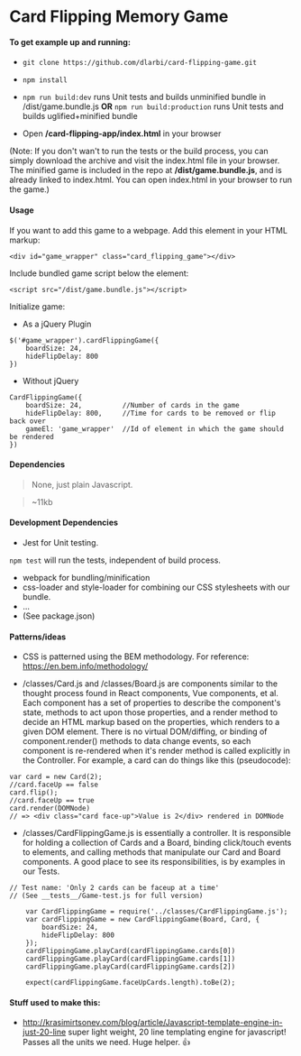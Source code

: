 # Card Flipping Memory Game

#### To get example up and running:

 * ```git clone https://github.com/dlarbi/card-flipping-game.git```
 * ```npm install```
 * ```npm run build:dev``` runs Unit tests and builds unminified bundle in /dist/game.bundle.js **OR** ```npm run build:production``` runs Unit tests and builds uglified+minified bundle

* Open **/card-flipping-app/index.html** in your browser

(Note: If you don't wan't to run the tests or the build process, you can simply download the archive and visit the index.html file in your browser.  The minified game is included in the repo at **/dist/game.bundle.js**, and is already linked to index.html.  You can open index.html in your browser to run the game.)

#### Usage

If you want to add this game to a webpage.  Add this element in your HTML markup:

```<div id="game_wrapper" class="card_flipping_game"></div>```

Include bundled game script below the element:

```<script src="/dist/game.bundle.js"></script>```

Initialize game:
* As a jQuery Plugin
```
$('#game_wrapper').cardFlippingGame({
	boardSize: 24,
	hideFlipDelay: 800
})
```
* Without jQuery
```    
CardFlippingGame({
	boardSize: 24,     		//Number of cards in the game
	hideFlipDelay: 800, 	//Time for cards to be removed or flip back over
    gameEl: 'game_wrapper'	//Id of element in which the game should be rendered
})
```


#### Dependencies

> None, just plain Javascript.

> ~11kb

#### Development Dependencies
* Jest for Unit testing.

```npm test``` will run the tests, independent of build process.
* webpack for bundling/minification
* css-loader and style-loader for combining our CSS stylesheets with our bundle.
* ...
* (See package.json)

#### Patterns/ideas

* CSS is patterned using the BEM methodology.  For reference: https://en.bem.info/methodology/


* /classes/Card.js and /classes/Board.js are components similar to the thought process found in React components, Vue components, et al.  Each component has a set of properties to describe the component's state, methods to act upon those properties, and a render method to decide an HTML markup based on the properties, which renders to a given DOM element.  There is no virtual DOM/diffing, or binding of component.render() methods to data change events, so each component is re-rendered when it's render method is called explicitly in the Controller.  For example, a card can do things like this (pseudocode):

```
var card = new Card(2);
//card.faceUp == false
card.flip();
//card.faceUp == true
card.render(DOMNode)
// => <div class="card face-up">Value is 2</div> rendered in DOMNode

```
* /classes/CardFlippingGame.js is essentially a controller.  It is responsible for holding a collection of Cards and a Board, binding click/touch events to elements, and calling methods that manipulate our Card and Board components.  A good place to see its responsibilities, is by examples in our Tests.

```
// Test name: 'Only 2 cards can be faceup at a time'
// (See __tests__/Game-test.js for full version)

    var CardFlippingGame = require('../classes/CardFlippingGame.js');
    var cardFlippingGame = new CardFlippingGame(Board, Card, {
    	boardSize: 24,
    	hideFlipDelay: 800
    });
    cardFlippingGame.playCard(cardFlippingGame.cards[0])
    cardFlippingGame.playCard(cardFlippingGame.cards[1])
    cardFlippingGame.playCard(cardFlippingGame.cards[2])

    expect(cardFlippingGame.faceUpCards.length).toBe(2);

```


#### Stuff used to make this:

* http://krasimirtsonev.com/blog/article/Javascript-template-engine-in-just-20-line super light weight, 20 line templating engine for javascript!  Passes all the units we need.  Huge helper. :+1:
